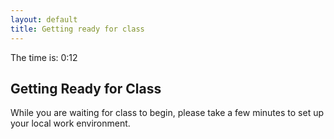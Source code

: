 ```yaml
---
layout: default
title: Getting ready for class
---
```


The time is: 0:12

## Getting Ready for Class
While you are waiting for class to begin, please take a few minutes to set up your local work environment.